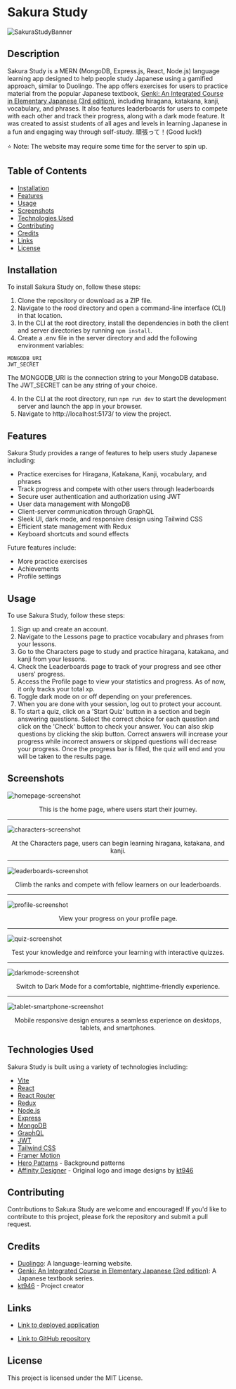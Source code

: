 # Sakura Study

![SakuraStudyBanner](https://user-images.githubusercontent.com/103476893/235792567-191bd114-efb2-422b-9f50-db69138e6582.jpg 'Sakura Study Logo')

## Description

Sakura Study is a MERN (MongoDB, Express.js, React, Node.js) language learning app designed to help people study Japanese using a gamified approach, similar to Duolingo. The app offers exercises for users to practice material from the popular Japanese textbook, [Genki: An Integrated Course in Elementary Japanese (3rd edition)](https://genki3.japantimes.co.jp/en/), including hiragana, katakana, kanji, vocabulary, and phrases. It also features leaderboards for users to compete with each other and track their progress, along with a dark mode feature. It was created to assist students of all ages and levels in learning Japanese in a fun and engaging way through self-study. 頑張って！(Good luck!)

⭐ Note: The website may require some time for the server to spin up.

## Table of Contents

- [Installation](#installation)
- [Features](#features)
- [Usage](#usage)
- [Screenshots](#screenshots)
- [Technologies Used](#technologies-used)
- [Contributing](#contributing)
- [Credits](#credits)
- [Links](#links)
- [License](#license)

## Installation

To install Sakura Study on, follow these steps:

1. Clone the repository or download as a ZIP file.
2. Navigate to the rood directory and open a command-line interface (CLI) in that location.
3. In the CLI at the root directory, install the dependencies in both the client and server directories by running `npm install`.
4. Create a .env file in the server directory and add the following environment variables:

```
MONGODB_URI
JWT_SECRET
```

The MONGODB_URI is the connection string to your MongoDB database. The JWT_SECRET can be any string of your choice.

4. In the CLI at the root directory, run `npm run dev` to start the development server and launch the app in your browser.
5. Navigate to http://localhost:5173/ to view the project.

## Features

Sakura Study provides a range of features to help users study Japanese including:

- Practice exercises for Hiragana, Katakana, Kanji, vocabulary, and phrases
- Track progress and compete with other users through leaderboards
- Secure user authentication and authorization using JWT
- User data management with MongoDB
- Client-server communication through GraphQL
- Sleek UI, dark mode, and responsive design using Tailwind CSS
- Efficient state management with Redux
- Keyboard shortcuts and sound effects

Future features include:

- More practice exercises
- Achievements
- Profile settings

## Usage

To use Sakura Study, follow these steps:

1. Sign up and create an account.
2. Navigate to the Lessons page to practice vocabulary and phrases from your lessons.
3. Go to the Characters page to study and practice hiragana, katakana, and kanji from your lessons.
4. Check the Leaderboards page to track of your progress and see other users' progress.
5. Access the Profile page to view your statistics and progress. As of now, it only tracks your total xp.
6. Toggle dark mode on or off depending on your preferences.
7. When you are done with your session, log out to protect your account.
8. To start a quiz, click on a 'Start Quiz' button in a section and begin answering questions. Select the correct choice for each question and click on the 'Check' button to check your answer. You can also skip questions by clicking the skip button. Correct answers will increase your progress while incorrect answers or skipped questions will decrease your progress. Once the progress bar is filled, the quiz will end and you will be taken to the results page.

## Screenshots

![homepage-screenshot](https://user-images.githubusercontent.com/103476893/236004214-8d6d83cd-2da8-4c5d-80de-b73d3ff52401.png 'Homepage Screenshot')
<p align="center">This is the home page, where users start their journey.</p>

---

![characters-screenshot](https://github.com/kt946/japanese-quiz-mern-app/assets/103476893/22425727-1a1e-4a38-8d51-cbde7e338f76.png 'Characters Page Screenshot')
<p align="center">At the Characters page, users can begin learning hiragana, katakana, and kanji.</p>

---

![leaderboards-screenshot](https://github.com/kt946/japanese-quiz-mern-app/assets/103476893/bd064630-75b2-4103-91b4-256557c9c0c2.png 'Leaderboards Page Screenshot')
<p align="center">Climb the ranks and compete with fellow learners on our leaderboards.</p>

---

![profile-screenshot](https://github.com/kt946/japanese-quiz-mern-app/assets/103476893/87845cf0-2eed-412a-97ba-a80c8d3aa7a4.png 'Profile Page Screenshot')
<p align="center">View your progress on your profile page.</p>

---

![quiz-screenshot](https://github.com/kt946/japanese-quiz-mern-app/assets/103476893/dcf42e3a-dfef-459b-a205-e975520198a0.png 'Quiz Screenshot')
<p align="center">Test your knowledge and reinforce your learning with interactive quizzes.</p>

---

![darkmode-screenshot](https://github.com/kt946/japanese-quiz-mern-app/assets/103476893/817a1341-8377-4d3c-99a1-1d9709b13dd6.png 'Dark Mode Screenshot')
<p align="center">Switch to Dark Mode for a comfortable, nighttime-friendly experience.</p>

---

![tablet-smartphone-screenshot](https://github.com/kt946/japanese-quiz-mern-app/assets/103476893/8c65d62c-4341-4e1e-9979-0782c95c02d5.png 'Tablet and Smartphone Screenshot')
<p align="center">Mobile responsive design ensures a seamless experience on desktops, tablets, and smartphones.</p>

## Technologies Used

Sakura Study is built using a variety of technologies including:

- [Vite](https://vitejs.dev/)
- [React](https://react.dev/)
- [React Router](https://reactrouter.com/en/main)
- [Redux](https://redux.js.org/)
- [Node.js](https://nodejs.org/en)
- [Express](https://expressjs.com/)
- [MongoDB](https://www.mongodb.com/)
- [GraphQL](https://graphql.org/)
- [JWT](https://jwt.io/)
- [Tailwind CSS](https://tailwindcss.com/)
- [Framer Motion](https://www.framer.com/motion/)
- [Hero Patterns](https://heropatterns.com/) - Background patterns
- [Affinity Designer](https://affinity.serif.com/en-us/) -  Original logo and image designs by [kt946](https://github.com/kt946)

## Contributing

Contributions to Sakura Study are welcome and encouraged! If you'd like to contribute to this project, please fork the repository and submit a pull request.

## Credits

- [Duolingo](https://www.duolingo.com/): A language-learning website.
- [Genki: An Integrated Course in Elementary Japanese (3rd edition)](https://genki3.japantimes.co.jp/en/): A Japanese textbook series.
- [kt946](https://github.com/kt946) - Project creator

## Links

- [Link to deployed application](https://sakurastudy.herokuapp.com)

- [Link to GitHub repository](https://github.com/kt946/japanese-quiz-mern-app)

## License

This project is licensed under the MIT License.

